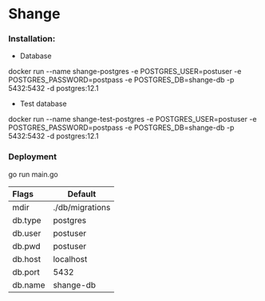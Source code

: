 # Shange

### Installation:

 - Database

docker run --name shange-postgres -e POSTGRES_USER=postuser -e POSTGRES_PASSWORD=postpass -e POSTGRES_DB=shange-db -p 5432:5432 -d postgres:12.1

 - Test database
 
docker run --name shange-test-postgres -e POSTGRES_USER=postuser -e POSTGRES_PASSWORD=postpass -e POSTGRES_DB=shange-db -p 5432:5432 -d postgres:12.1


### Deployment

go run main.go

 | Flags                    | Default          |
 |:-------------------------|------------------|
 | mdir                     | ./db/migrations  |
 | db.type                  | postgres         |
 | db.user                  | postuser         |
 | db.pwd                   | postuser         |
 | db.host                  | localhost        |
 | db.port                  | 5432             |
 | db.name                  | shange-db        |